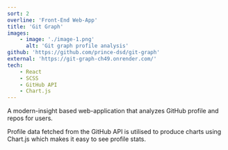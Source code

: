 ```yaml
---
sort: 2
overline: 'Front-End Web-App'
title: 'Git Graph'
images:
    - image: './image-1.png'
      alt: 'Git graph profile analysis'
github: 'https://github.com/prince-dsd/git-graph'
external: 'https://git-graph-ch49.onrender.com/'
tech:
    - React
    - SCSS
    - GitHub API
    - Chart.js
---
```


A modern-insight based web-application that analyzes GitHub profile and repos for users.

Profile data fetched from the GitHub API is utilised to produce charts using Chart.js which makes it easy to see profile stats.

